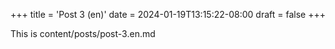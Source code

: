 +++
title = 'Post 3 (en)'
date = 2024-01-19T13:15:22-08:00
draft = false
+++

This is content/posts/post-3.en.md
